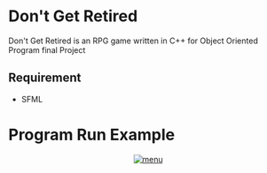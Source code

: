 # Don't Get Retired
Don't Get Retired is an RPG game written in C++ for Object Oriented Program final Project

## Requirement
- SFML

# Program Run Example
<p align="center">
  <a href="http://www.giphy.com/gifs/VGcazZ0cMvrsNtGZum"><img src="http://www.giphy.com/gifs/VGcazZ0cMvrsNtGZum.gif" title="menu"/></a>
</p>
